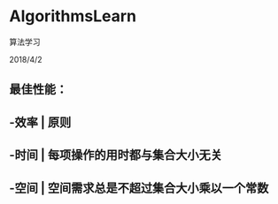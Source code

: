 # AlgorithmsLearn
算法学习

2018/4/2

最佳性能：
--------------------------------------------------------------
-效率                 |                 原则 
--------------------------------------------------------------
-时间                 |      每项操作的用时都与集合大小无关
---------------------------------------------------------------
-空间                 |     空间需求总是不超过集合大小乘以一个常数
----------------------------------------------------------------
